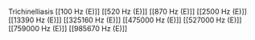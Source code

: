 Trichinelliasis
[[100 Hz (E)]]
[[520 Hz (E)]]
[[870 Hz (E)]]
[[2500 Hz (E)]]
[[13390 Hz (E)]]
[[325160 Hz (E)]]
[[475000 Hz (E)]]
[[527000 Hz (E)]]
[[759000 Hz (E)]]
[[985670 Hz (E)]]